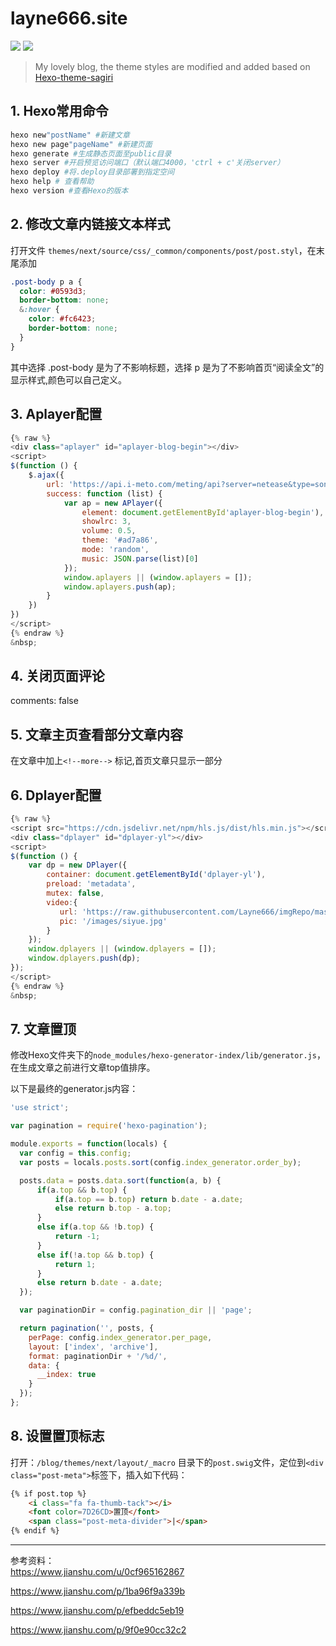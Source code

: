 # layne666.site

<a title="layne666.site" target="_blank" href="https://github.com/Layne666/layne666.site"><img src="https://img.shields.io/github/repo-size/Layne666/layne666.site"></a> <a title="最后一次提交" target="_blank" href="https://github.com/Layne666/layne666.site/commits/master"><img src="https://img.shields.io/github/last-commit/layne666/layne666.site"></a>

> My lovely blog, the theme styles are modified and added based on [Hexo-theme-sagiri](https://github.com/DIYgod/hexo-theme-sagiri)

## 1. Hexo常用命令

```bash
hexo new"postName" #新建文章
hexo new page"pageName" #新建页面
hexo generate #生成静态页面至public目录
hexo server #开启预览访问端口（默认端口4000，'ctrl + c'关闭server）
hexo deploy #将.deploy目录部署到指定空间
hexo help # 查看帮助
hexo version #查看Hexo的版本
```

## 2. 修改文章内链接文本样式

打开文件 `themes/next/source/css/_common/components/post/post.styl`，在末尾添加

```css
.post-body p a {
  color: #0593d3;
  border-bottom: none;
  &:hover {
    color: #fc6423;
    border-bottom: none;
  }
}
```

其中选择 .post-body 是为了不影响标题，选择 p 是为了不影响首页“阅读全文”的显示样式,颜色可以自己定义。

## 3. Aplayer配置

```js
{% raw %}
<div class="aplayer" id="aplayer-blog-begin"></div>
<script>
$(function () {
    $.ajax({
        url: 'https://api.i-meto.com/meting/api?server=netease&type=song&id=573747359',
        success: function (list) {
            var ap = new APlayer({
                element: document.getElementById'aplayer-blog-begin'),
                showlrc: 3,
                volume: 0.5,
                theme: '#ad7a86',
                mode: 'random',
                music: JSON.parse(list)[0]
            });
            window.aplayers || (window.aplayers = []);
            window.aplayers.push(ap);
        }
    })
})
</script>
{% endraw %}
&nbsp;
```

## 4. 关闭页面评论

comments: false

## 5. 文章主页查看部分文章内容

在文章中加上`<!--more-->` 标记,首页文章只显示一部分

## 6. Dplayer配置

```js
{% raw %}
<script src="https://cdn.jsdelivr.net/npm/hls.js/dist/hls.min.js"></script>
<div class="dplayer" id="dplayer-yl"></div>
<script>
$(function () {
    var dp = new DPlayer({
        container: document.getElementById('dplayer-yl'),
        preload: 'metadata',
        mutex: false,
        video:{
           url: 'https://raw.githubusercontent.com/Layne666/imgRepo/master/video/siyue.mp4',
           pic: '/images/siyue.jpg'
        }
    });
    window.dplayers || (window.dplayers = []);
    window.dplayers.push(dp);
});
</script>
{% endraw %}
&nbsp;
```

## 7. 文章置顶

修改Hexo文件夹下的`node_modules/hexo-generator-index/lib/generator.js`，在生成文章之前进行文章top值排序。

以下是最终的generator.js内容：

```js
'use strict';

var pagination = require('hexo-pagination');

module.exports = function(locals) {
  var config = this.config;
  var posts = locals.posts.sort(config.index_generator.order_by);

  posts.data = posts.data.sort(function(a, b) {
      if(a.top && b.top) {
          if(a.top == b.top) return b.date - a.date;
          else return b.top - a.top;
      }
      else if(a.top && !b.top) {
          return -1;
      }
      else if(!a.top && b.top) {
          return 1;
      }
      else return b.date - a.date;
  });

  var paginationDir = config.pagination_dir || 'page';

  return pagination('', posts, {
    perPage: config.index_generator.per_page,
    layout: ['index', 'archive'],
    format: paginationDir + '/%d/',
    data: {
      __index: true
    }
  });
};
```

## 8. 设置置顶标志

打开：`/blog/themes/next/layout/_macro` 目录下的`post.swig`文件，定位到`<div class="post-meta">`标签下，插入如下代码：

```html
{% if post.top %}
    <i class="fa fa-thumb-tack"></i>
    <font color=7D26CD>置顶</font>
    <span class="post-meta-divider">|</span>
{% endif %}
```

---

参考资料：<br/>
https://www.jianshu.com/u/0cf965162867

https://www.jianshu.com/p/1ba96f9a339b

https://www.jianshu.com/p/efbeddc5eb19

https://www.jianshu.com/p/9f0e90cc32c2